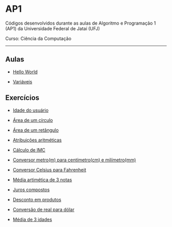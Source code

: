 # AP1
Códigos desenvolvidos durante as aulas de Algoritmo e Programação 1 (AP1) da Universidade Federal de Jataí (UFJ)

Curso: Ciência da Computação

-----------------------------------------------------------------------------------------------------------------
## Aulas

- [Hello World](https://github.com/Schneiderss/AP1/blob/main/hello_world.c)

- [Variáveis](https://github.com/Schneiderss/AP1/blob/main/vari%C3%A1veis.c)

## Exercícios

- [Idade do usuário](https://github.com/Schneiderss/AP1/blob/main/idade%20do%20usu%C3%A1rio.c)

- [Área de um círculo](https://github.com/Schneiderss/AP1/blob/main/area%20de%20um%20circulo.c)

- [Área de um retângulo](https://github.com/Schneiderss/AP1/blob/main/area%20de%20um%20retangulo.c)

- [Atribuições aritméticas](https://github.com/Schneiderss/AP1/blob/main/atribuicoes%20aritmeticas.c)

- [Cálculo de IMC](https://github.com/Schneiderss/AP1/blob/main/calculo%20de%20imc.c)

- [Conversor metro(m) para centímetro(cm) e milímetro(mm)](https://github.com/Schneiderss/AP1/blob/main/conversor%20(m)%20para%20(cm)%20e%20(mm).c)

- [Conversor Celsius para Fahrenheit](https://github.com/Schneiderss/AP1/blob/main/conversor%20celsius%20para%20fahrenheit.c)

- [Média artimética de 3 notas](https://github.com/Schneiderss/AP1/blob/main/media%20aritmetica%20de%203%20notas.c)

- [Juros compostos](https://github.com/Schneiderss/AP1/blob/main/juros%20compostos.c)

- [Desconto em produtos](https://github.com/Schneiderss/AP1/blob/main/desconto%20em%20produtos.c)

- [Conversão de real para dólar](https://github.com/Schneiderss/AP1/blob/main/convers%C3%A3o%20de%20real%20para%20dolar.c)

- [Média de 3 idades](https://github.com/Schneiderss/AP1/blob/main/media%20de%203%20idades.c)

